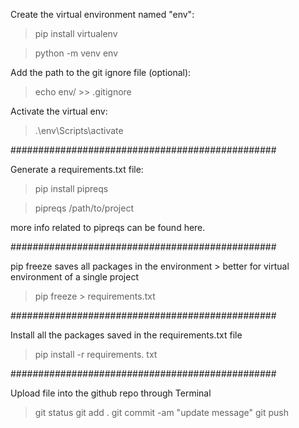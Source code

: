 Create the virtual environment named "env":

> pip install virtualenv

> python -m venv env 

Add the path to the git ignore file (optional):
> echo env/ >> .gitignore

Activate the virtual env:
> .\env\Scripts\activate

################################################

Generate a requirements.txt file:

> pip install pipreqs

> pipreqs /path/to/project

more info related to pipreqs can be found here.

################################################

pip freeze saves all packages in the environment > better for virtual environment of a single project

> pip freeze > requirements.txt

################################################

Install all the packages saved in the requirements.txt file

> pip install -r requirements. txt

################################################

Upload file into the github repo through Terminal

> git status
> git add .
> git commit -am "update message"
> git push
